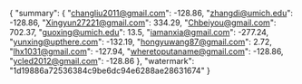 {
    "summary": {
        "changliu2011@gmail.com": -128.86, 
        "zhangdi@umich.edu": -128.86, 
        "Xingyun27221@gmail.com": 334.29, 
        "Chbeiyou@gmail.com": 702.37, 
        "guoxing@umich.edu": 13.5, 
        "iamanxia@gmail.com": -277.24, 
        "yunxing@upthere.com": -132.19, 
        "hongyuwang87@gmail.com": 2.72, 
        "lhx1031@gmail.com": -127.94, 
        "wheretoputaname@gmail.com": -128.86, 
        "ycled2012@gmail.com": -128.86
    }, 
    "watermark": "1d19886a72536384c9be6dc94e6288ae28631674"
}